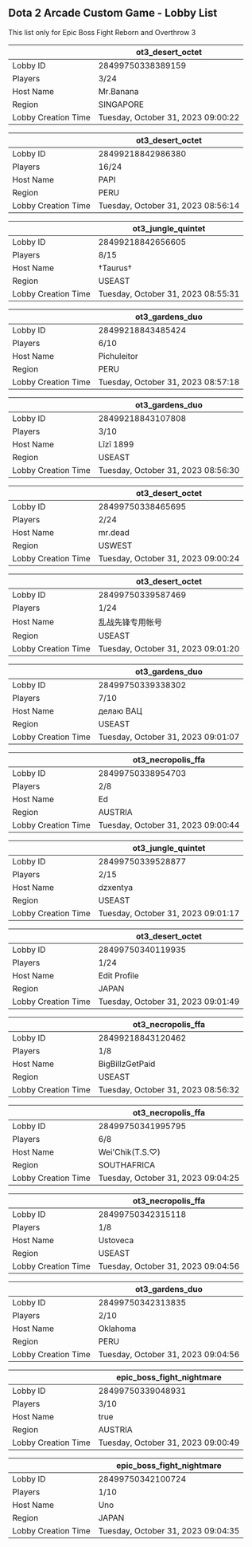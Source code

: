 ## Dota 2 Arcade Custom Game - Lobby List

This list only for Epic Boss Fight Reborn and Overthrow 3

|  | ot3_desert_octet |
| ------ | ------ |
| Lobby ID | 28499750338389159 |
| Players | 3/24 |
| Host Name | Mr.Banana |
| Region | SINGAPORE |
| Lobby Creation Time | Tuesday, October 31, 2023 09:00:22 |


|  | ot3_desert_octet |
| ------ | ------ |
| Lobby ID | 28499218842986380 |
| Players | 16/24 |
| Host Name | PAPI |
| Region | PERU |
| Lobby Creation Time | Tuesday, October 31, 2023 08:56:14 |


|  | ot3_jungle_quintet |
| ------ | ------ |
| Lobby ID | 28499218842656605 |
| Players | 8/15 |
| Host Name | †Taurus† |
| Region | USEAST |
| Lobby Creation Time | Tuesday, October 31, 2023 08:55:31 |


|  | ot3_gardens_duo |
| ------ | ------ |
| Lobby ID | 28499218843485424 |
| Players | 6/10 |
| Host Name | Pichuleitor |
| Region | PERU |
| Lobby Creation Time | Tuesday, October 31, 2023 08:57:18 |


|  | ot3_gardens_duo |
| ------ | ------ |
| Lobby ID | 28499218843107808 |
| Players | 3/10 |
| Host Name | Lǐzǐ 1899 |
| Region | USEAST |
| Lobby Creation Time | Tuesday, October 31, 2023 08:56:30 |


|  | ot3_desert_octet |
| ------ | ------ |
| Lobby ID | 28499750338465695 |
| Players | 2/24 |
| Host Name | mr.dead |
| Region | USWEST |
| Lobby Creation Time | Tuesday, October 31, 2023 09:00:24 |


|  | ot3_desert_octet |
| ------ | ------ |
| Lobby ID | 28499750339587469 |
| Players | 1/24 |
| Host Name | 乱战先锋专用帐号 |
| Region | USEAST |
| Lobby Creation Time | Tuesday, October 31, 2023 09:01:20 |


|  | ot3_gardens_duo |
| ------ | ------ |
| Lobby ID | 28499750339338302 |
| Players | 7/10 |
| Host Name | делаю ВАЦ |
| Region | USEAST |
| Lobby Creation Time | Tuesday, October 31, 2023 09:01:07 |


|  | ot3_necropolis_ffa |
| ------ | ------ |
| Lobby ID | 28499750338954703 |
| Players | 2/8 |
| Host Name | Ed |
| Region | AUSTRIA |
| Lobby Creation Time | Tuesday, October 31, 2023 09:00:44 |


|  | ot3_jungle_quintet |
| ------ | ------ |
| Lobby ID | 28499750339528877 |
| Players | 2/15 |
| Host Name | dzxentya |
| Region | USEAST |
| Lobby Creation Time | Tuesday, October 31, 2023 09:01:17 |


|  | ot3_desert_octet |
| ------ | ------ |
| Lobby ID | 28499750340119935 |
| Players | 1/24 |
| Host Name | Edit Profile |
| Region | JAPAN |
| Lobby Creation Time | Tuesday, October 31, 2023 09:01:49 |


|  | ot3_necropolis_ffa |
| ------ | ------ |
| Lobby ID | 28499218843120462 |
| Players | 1/8 |
| Host Name | BigBillzGetPaid |
| Region | USEAST |
| Lobby Creation Time | Tuesday, October 31, 2023 08:56:32 |


|  | ot3_necropolis_ffa |
| ------ | ------ |
| Lobby ID | 28499750341995795 |
| Players | 6/8 |
| Host Name | Wei'Chik(T.S.♡) |
| Region | SOUTHAFRICA |
| Lobby Creation Time | Tuesday, October 31, 2023 09:04:25 |


|  | ot3_necropolis_ffa |
| ------ | ------ |
| Lobby ID | 28499750342315118 |
| Players | 1/8 |
| Host Name | Ustoveca |
| Region | USEAST |
| Lobby Creation Time | Tuesday, October 31, 2023 09:04:56 |


|  | ot3_gardens_duo |
| ------ | ------ |
| Lobby ID | 28499750342313835 |
| Players | 2/10 |
| Host Name | Oklahoma |
| Region | PERU |
| Lobby Creation Time | Tuesday, October 31, 2023 09:04:56 |


|  | epic_boss_fight_nightmare |
| ------ | ------ |
| Lobby ID | 28499750339048931 |
| Players | 3/10 |
| Host Name | true |
| Region | AUSTRIA |
| Lobby Creation Time | Tuesday, October 31, 2023 09:00:49 |


|  | epic_boss_fight_nightmare |
| ------ | ------ |
| Lobby ID | 28499750342100724 |
| Players | 1/10 |
| Host Name | Uno |
| Region | JAPAN |
| Lobby Creation Time | Tuesday, October 31, 2023 09:04:35 |


